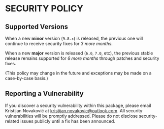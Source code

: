 # SECURITY POLICY

## Supported Versions

When a new **minor** version (`9.8.x`) is released, the previous one will continue to receive security fixes for _3 more months_.

When a new **major** version is released (`6.0`, `7.0`, etc), the previous stable release remains supported for _6 more months_ through patches and security fixes.

(This policy may change in the future and exceptions may be made on a case-by-case basis.)

## Reporting a Vulnerability

If you discover a security vulnerability within this package, please email Kristijan Novaković at <kristijan.novakovic@outlook.com>. All security vulnerabilities will be promptly addressed. Please do not disclose security-related issues publicly until a fix has been announced.
